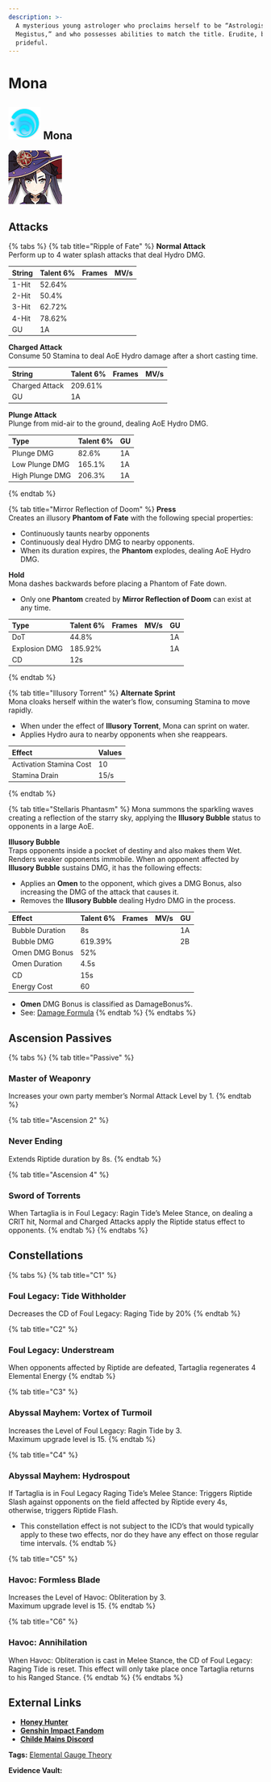 ```yaml
---
description: >-
  A mysterious young astrologer who proclaims herself to be “Astrologist Mona
  Megistus,” and who possesses abilities to match the title. Erudite, but
  prideful.
---
```


# Mona

## ![](.gitbook/assets/element_hydro.png) Mona

![](.gitbook/assets/mona.png)

## **Attacks**

{% tabs %}
{% tab title="Ripple of Fate" %}
**Normal Attack**  
Perform up to 4 water splash attacks that deal Hydro DMG.

| String | Talent 6% | Frames | MV/s |
| :--- | :--- | :--- | :--- |
| 1-Hit | 52.64% |  |  |
| 2-Hit | 50.4% |  |  |
| 3-Hit | 62.72% |  |  |
| 4-Hit | 78.62% |  |  |
| GU | 1A |  |  |

**Charged Attack**  
Consume 50 Stamina to deal AoE Hydro damage after a short casting time.

| String | Talent 6% | Frames | MV/s |
| :--- | :--- | :--- | :--- |
| Charged Attack | 209.61% |  |  |
| GU | 1A |  |  |

**Plunge Attack**  
Plunge from mid-air to the ground, dealing AoE Hydro DMG.

| Type | Talent 6% | GU |
| :--- | :--- | :--- |
| Plunge DMG | 82.6% | 1A |
| Low Plunge DMG | 165.1% | 1A |
| High Plunge DMG | 206.3% | 1A |
{% endtab %}

{% tab title="Mirror Reflection of Doom" %}
**Press**  
Creates an illusory **Phantom of Fate** with the following special properties:

* Continuously taunts nearby opponents
* Continuously deal Hydro DMG to nearby opponents.
* When its duration expires, the **Phantom** explodes, dealing AoE Hydro DMG.

**Hold**  
Mona dashes backwards before placing a Phantom of Fate down.

* Only one **Phantom** created by **Mirror Reflection of Doom** can exist at any time.

| **Type** | **Talent 6%** | Frames | MV/s | **GU** |
| :--- | :--- | :--- | :--- | :--- |
| DoT | 44.8% |  |  | 1A |
| Explosion DMG | 185.92% |  |  | 1A |
| CD | 12s |  |  |  |
{% endtab %}

{% tab title="Illusory Torrent" %}
**Alternate Sprint**  
Mona cloaks herself within the water’s flow, consuming Stamina to move rapidly.

* When under the effect of **Illusory Torrent**, Mona can sprint on water.
* Applies Hydro aura to nearby opponents when she reappears.

| **Effect** | **Values** |
| :--- | :--- |
| Activation Stamina Cost | 10 |
| Stamina Drain | 15/s |
{% endtab %}

{% tab title="Stellaris Phantasm" %}
Mona summons the sparkling waves creating a reflection of the starry sky, applying the **Illusory Bubble** status to opponents in a large AoE.

**Illusory Bubble**  
Traps opponents inside a pocket of destiny and also makes them Wet. Renders weaker opponents immobile. When an opponent affected by **Illusory Bubble** sustains DMG, it has the following effects:

* Applies an **Omen** to the opponent, which gives a DMG Bonus, also increasing the DMG of the attack that causes it.
* Removes the **Illusory Bubble** dealing Hydro DMG in the process.

| **Effect** | **Talent 6%** | **Frames** | **MV/s** | **GU** |
| :--- | :--- | :--- | :--- | :--- |
| Bubble Duration | 8s |  |  | 1A |
| Bubble DMG | 619.39% |  |  | 2B |
| Omen DMG Bonus | 52% |  |  |  |
| Omen Duration | 4.5s |  |  |  |
| CD | 15s |  |  |  |
| Energy Cost | 60 |  |  |  |

* **Omen** DMG Bonus is classified as DamageBonus%.
* See: [Damage Formula](https://library.keqingmains.com/mechanics/combat/damage-formula#base-damage)
{% endtab %}
{% endtabs %}

## **Ascension Passives**

{% tabs %}
{% tab title="Passive" %}
### Master of Weaponry

Increases your own party member’s Normal Attack Level by 1.
{% endtab %}

{% tab title="Ascension 2" %}
### Never Ending

Extends Riptide duration by 8s.
{% endtab %}

{% tab title="Ascension 4" %}
### Sword of Torrents

When Tartaglia is in Foul Legacy: Ragin Tide’s Melee Stance, on dealing a CRIT hit, Normal and Charged Attacks apply the Riptide status effect to opponents.
{% endtab %}
{% endtabs %}

## Constellations

{% tabs %}
{% tab title="C1" %}
### Foul Legacy: Tide Withholder

Decreases the CD of Foul Legacy: Raging Tide by 20%
{% endtab %}

{% tab title="C2" %}
### Foul Legacy: Understream

When opponents affected by Riptide are defeated, Tartaglia regenerates 4 Elemental Energy
{% endtab %}

{% tab title="C3" %}
### Abyssal Mayhem: Vortex of Turmoil

Increases the Level of Foul Legacy: Ragin Tide by 3.  
Maximum upgrade level is 15.
{% endtab %}

{% tab title="C4" %}
### **Abyssal Mayhem: Hydrospout**

If Tartaglia is in Foul Legacy Raging Tide’s Melee Stance: Triggers Riptide Slash against opponents on the field affected by Riptide every 4s, otherwise, triggers Riptide Flash.

* This constellation effect is not subject to the ICD’s that would typically apply to these two effects, nor do they have any effect on those regular time intervals.
{% endtab %}

{% tab title="C5" %}
### Havoc: Formless Blade

Increases the Level of Havoc: Obliteration by 3.  
Maximum upgrade level is 15.
{% endtab %}

{% tab title="C6" %}
### Havoc: Annihilation

When Havoc: Obliteration is cast in Melee Stance, the CD of Foul Legacy: Raging Tide is reset. This effect will only take place once Tartaglia returns to his Ranged Stance.
{% endtab %}
{% endtabs %}

## **External Links**

* [**Honey Hunter**](https://genshin.honeyhunterworld.com/db/char/tartaglia/)
* [**Genshin Impact Fandom**](https://genshin-impact.fandom.com/wiki/Tartaglia)
* [**Childe Mains Discord**](https://discord.gg/Childe)

**Tags:** [Elemental Gauge Theory](https://library.keqingmains.com/mechanics/combat/elemental-reactions/elemental-gauge-theory)

**Evidence Vault:**

